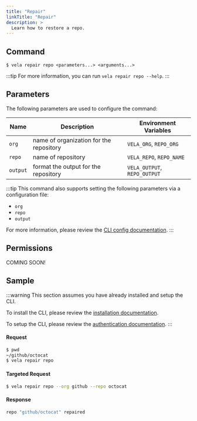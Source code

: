 ```yaml
---
title: "Repair"
linkTitle: "Repair"
description: >
  Learn how to restore a repo.
---
```


## Command

```
$ vela repair repo <parameters...> <arguments...>
```

:::tip
For more information, you can run `vela repair repo --help`.
:::

## Parameters

The following parameters are used to configure the command:

| Name     | Description                             | Environment Variables        |
| -------- | --------------------------------------- | ---------------------------- |
| `org`    | name of organization for the repository | `VELA_ORG`, `REPO_ORG`       |
| `repo`   | name of repository                      | `VELA_REPO`, `REPO_NAME`     |
| `output` | format the output for the repository    | `VELA_OUTPUT`, `REPO_OUTPUT` |

:::tip
This command also supports setting the following parameters via a configuration file:

- `org`
- `repo`
- `output`

For more information, please review the [CLI config documentation](/docs//docs/reference/cli/config.md).
:::

## Permissions

COMING SOON!

## Sample

:::warning
This section assumes you have already installed and setup the CLI.

To install the CLI, please review the [installation documentation](/docs/reference/cli/install.md).

To setup the CLI, please review the [authentication documentation](/docs/reference/cli/authentication.md).
:::

#### Request

```sh
$ pwd
~/github/octocat
$ vela repair repo
```

#### Targeted Request

```sh
$ vela repair repo --org github --repo octocat
```

#### Response

```sh
repo "github/octocat" repaired
```
